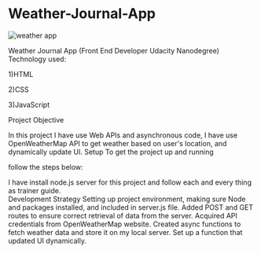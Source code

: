 # Weather-Journal-App
![weather app](https://user-images.githubusercontent.com/70126786/116807170-13527500-ab4b-11eb-8ffd-9f605d7202d3.png)

Weather Journal App (Front End Developer Udacity Nanodegree)  Technology used: 

1)HTML 

2)CSS 

3)JavaScript  

Project Objective 

In this project I have use Web APIs and asynchronous code, I have use OpenWeatherMap API to get weather based on user's location, and dynamically update UI.  Setup To get the project up and running 

follow the steps below: 

I have install node.js server for this project and follow each and every thing as trainer guide.  
Development Strategy Setting up project environment, making sure Node and packages installed, and included in server.js file. 
Added POST and GET routes to ensure correct retrieval of data from the server. 
Acquired API credentials from OpenWeatherMap website. 
Created async functions to fetch weather data and store it on my local server. 
Set up a function that updated UI dynamically.
